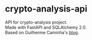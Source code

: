 # crypto-analysis-api

API for crypto-analysis project.  
Made with FastAPI and SQLAlchemy 2.0.  
Based on Guilherme Caminha's [blog](https://praciano.com.br/fastapi-and-async-sqlalchemy-20-with-pytest-done-right.html).
